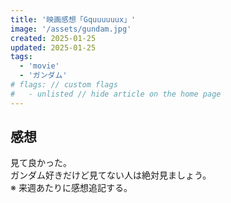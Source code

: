 ```yaml
---
title: '映画感想「Gquuuuuux」'
image: '/assets/gundam.jpg'
created: 2025-01-25
updated: 2025-01-25
tags:
  - 'movie'
  - 'ガンダム'
# flags: // custom flags
#   - unlisted // hide article on the home page
---
```

## 感想  

見て良かった。  
ガンダム好きだけど見てない人は絶対見ましょう。  
※ 来週あたりに感想追記する。  
